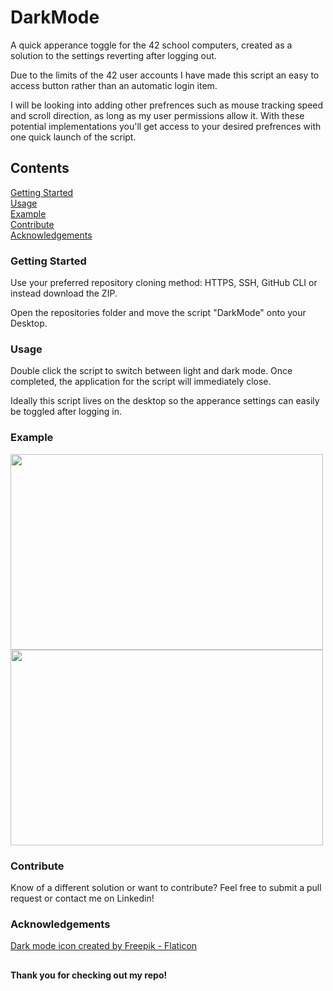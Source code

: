 # DarkMode

A quick apperance toggle for the 42 school computers, created as a solution to the settings reverting after logging out.

Due to the limits of the 42 user accounts I have made this script an easy to access button rather than an automatic login item.

I will be looking into adding other prefrences such as mouse tracking speed and scroll direction, as long as my user permissions allow it. With these potential implementations you'll get access to your desired prefrences with one quick launch of the script.

## Contents

[Getting Started](#getting-started)  
[Usage](#usage)  
[Example](#example)  
[Contribute](#contribute)  
[Acknowledgements](#Acknowledgements)


### Getting Started
Use your preferred repository cloning method:
HTTPS, SSH, GitHub CLI or instead download the ZIP.

Open the repositories folder and move the script "DarkMode" onto your Desktop.

### Usage
Double click the script to switch between light and dark mode. Once completed, the application for the script will immediately close.

Ideally this script lives on the desktop so the apperance settings can easily be toggled after logging in.

### Example

<img src="Light.png" width="500" height="313">

<img src="Dark.png" width="500" height="313">

### Contribute
Know of a different solution or want to contribute? Feel free to submit a pull request or contact me on Linkedin!

### Acknowledgements
[Dark mode icon created by Freepik - Flaticon](https://www.flaticon.com/free-icon/dark-mode_5262027)

##

#### Thank you for checking out my repo!
